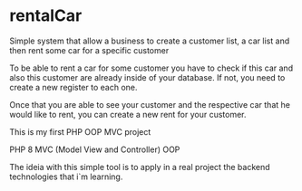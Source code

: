 # rentalCar
Simple system that allow a business to create a customer list, a car list and then rent some car for a specific customer

To be able to rent a car for some customer you have to check if this car and also this customer are already inside of your database. If not, you need to create a new register to each one.

Once that you are able to see your customer and the respective car that he would like to rent, you can create a new rent for your customer.

This is my first PHP OOP MVC project

PHP 8
MVC (Model View and Controller)
OOP

The ideia with this simple tool is to apply in a real project the backend technologies that i`m learning.